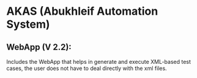 # AKAS (Abukhleif Automation System)

## WebApp (V 2.2):
Includes the WebApp that helps in generate and execute XML-based test cases, the user does not have to deal directly with the xml files.